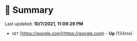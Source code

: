 # 📖 Summary
Last updated: **10/7/2021, 11:09:29 PM**

- `GET` [https://google.com](https://google.com) - **Up** (134ms)
